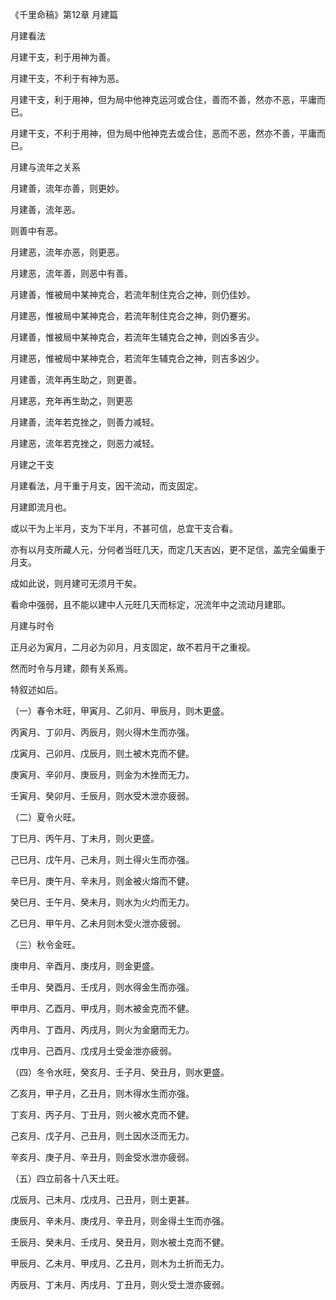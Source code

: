 《千里命稿》第12章 月建篇

月建看法

月建干支，利于用神为善。

月建干支，不利于有神为恶。

月建干支，利于用神，但为局中他神克运河或合住，善而不善，然亦不恶，平庸而已。

月建干支，不利于用神，但为局中他神克去或合住，恶而不恶，然亦不善，平庸而已。

月建与流年之关系

月建善，流年亦善，则更妙。

月建善，流年恶。

则善中有恶。

月建恶，流年亦恶，则更恶。

月建恶，流年善，则恶中有善。

月建善，惟被局中某神克合，若流年制住克合之神，则仍佳妙。

月建恶，惟被局中某神克合，若流年制住克合之神，则仍蹇劣。

月建善，惟被局中某神克合，若流年生辅克合之神，则凶多吉少。

月建恶，惟被局中某神克合，若流年生辅克合之神，则吉多凶少。

月建善，流年再生助之，则更善。

月建恶，充年再生助之，则更恶

月建善，流年若克挫之，则善力减轻。

月建恶，流年若克挫之，则恶力减轻。

月建之干支

月建看法，月干重于月支，因干流动，而支固定。

月建即流月也。

或以干为上半月，支为下半月，不甚可信，总宜干支合看。

亦有以月支所藏人元，分何者当旺几天，而定几天吉凶，更不足信，盖完全偏重于月支。

成如此说，则月建可无须月干矣。

看命中强弱，且不能以建中人元旺几天而标定，况流年中之流动月建耶。

月建与时令

正月必为寅月，二月必为卯月，月支固定，故不若月干之重视。

然而时令与月建，颇有关系焉。

特叙述如后。

（一）春令木旺，甲寅月、乙卯月、甲辰月，则木更盛。

丙寅月、丁卯月、丙辰月，则火得木生而亦强。

戊寅月、己卯月、戊辰月，则土被木克而不健。

庚寅月、辛卯月、庚辰月，则金为木挫而无力。

壬寅月、癸卯月、壬辰月，则水受木泄亦疲弱。

（二）夏令火旺。

丁巳月、丙午月、丁未月，则火更盛。

己巳月、戊午月、己未月，则土得火生而亦强。

辛巳月、庚午月、辛未月，则金被火熔而不健。

癸巳月、壬午月、癸未月，则水为火灼而无力。

乙巳月、甲午月、乙未月则木受火泄亦疲弱。

（三）秋令金旺。

庚申月、辛酉月、庚戌月，则金更盛。

壬申月、癸酉月、壬戌月，则水得金生而亦强。

甲申月、乙酉月、甲戌月，则木被金克而不健。

丙申月、丁酉月、丙戌月，则火为金磨而无力。

戊申月、己酉月、戊戌月土受金泄亦疲弱。

（四）冬令水旺，癸亥月、壬子月、癸丑月，则水更盛。

乙亥月，甲子月，乙丑月，则木得水生而亦强。

丁亥月、丙子月、丁丑月，则火被水克而不健。

己亥月、戊子月、己丑月，则土因水泛而无力。

辛亥月、庚子月、辛丑月，则金受水泄亦疲弱。

（五）四立前各十八天土旺。

戊辰月、己未月、戊戌月、己丑月，则土更甚。

庚辰月、辛未月、庚戌月、辛丑月，则金得土生而亦强。

壬辰月、癸未月、壬戌月、癸丑月，则水被土克而不健。

甲辰月、乙未月、甲戌月、乙丑月，则木为土折而无力。

丙辰月、丁未月、丙戌月、丁丑月，则火受土泄亦疲弱。

